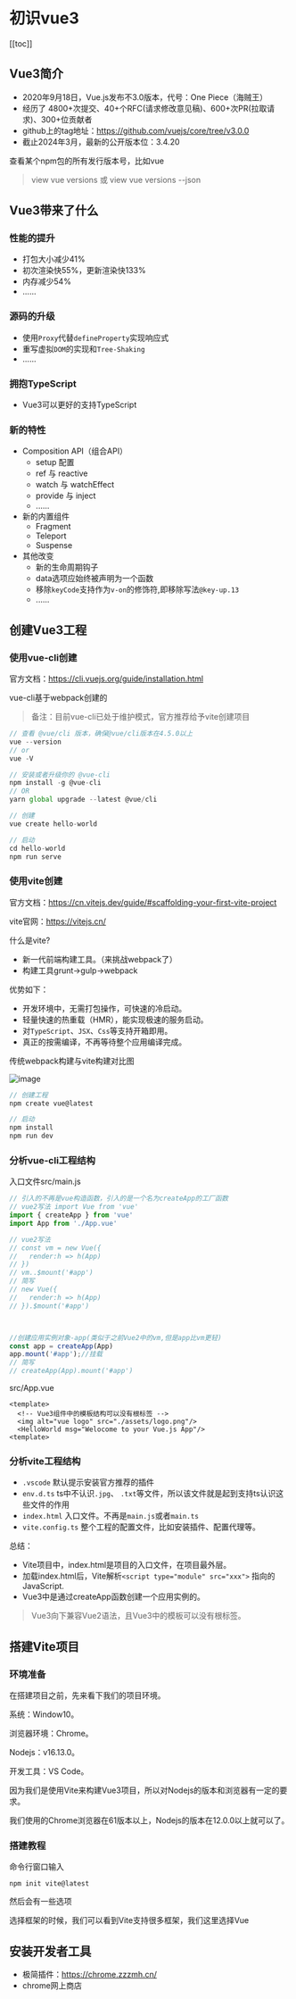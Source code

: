 
# 初识vue3

[[toc]]

## Vue3简介

- 2020年9月18日，Vue.js发布不3.0版本，代号：One Piece（海贼王）
- 经历了 4800+次提交、40+个RFC(请求修改意见稿)、600+次PR(拉取请求)、300+位贡献者
- github上的tag地址：https://github.com/vuejs/core/tree/v3.0.0
- 截止2024年3月，最新的公开版本位：3.4.20

查看某个npm包的所有发行版本号，比如vue
> view vue versions  或 view vue versions --json

## Vue3带来了什么

### 性能的提升
- 打包大小减少41%
- 初次渲染快55%，更新渲染快133%
- 内存减少54%
- ......


### 源码的升级
- 使用`Proxy`代替`defineProperty`实现响应式
- 重写虚拟`DOM`的实现和`Tree-Shaking`
- ......


### 拥抱TypeScript
- Vue3可以更好的支持TypeScript



### 新的特性
- Composition API（组合API）
    - setup 配置
    - ref 与 reactive
    - watch 与 watchEffect
    - provide 与 inject
    - ......
- 新的内置组件
    - Fragment
    - Teleport
    - Suspense
- 其他改变
    - 新的生命周期钩子
    - data选项应始终被声明为一个函数
    - 移除`keyCode`支持作为`v-on`的修饰符,即移除写法`@key-up.13`
    - ......


## 创建Vue3工程

### 使用vue-cli创建

官方文档：https://cli.vuejs.org/guide/installation.html

vue-cli基于webpack创建的

> 备注：目前vue-cli已处于维护模式，官方推荐给予vite创建项目

```js
// 查看 @vue/cli 版本，确保@vue/cli版本在4.5.0以上
vue --version
// or
vue -V

// 安装或者升级你的 @vue-cli
npm install -g @vue-cli
// OR
yarn global upgrade --latest @vue/cli

// 创建
vue create hello-world

// 启动
cd hello-world
npm run serve
```

### 使用vite创建
官方文档：https://cn.vitejs.dev/guide/#scaffolding-your-first-vite-project

vite官网：https://vitejs.cn/

什么是vite?
- 新一代前端构建工具。（来挑战webpack了）
- 构建工具grunt->gulp->webpack

优势如下：
- 开发环境中，无需打包操作，可快速的冷启动。
- 轻量快速的热重载（HMR），能实现极速的服务启动。
- 对`TypeScript`、`JSX`、`Css`等支持开箱即用。
- 真正的按需编译，不再等待整个应用编译完成。
  
传统webpack构建与vite构建对比图


![image](/imgs/vue3/vite1.png)

```js
// 创建工程
npm create vue@latest

// 启动
npm install
npm run dev
```


### 分析vue-cli工程结构

入口文件src/main.js
```js
// 引入的不再是vue构造函数，引入的是一个名为createApp的工厂函数
// vue2写法 import Vue from 'vue'
import { createApp } from 'vue'
import App from './App.vue'

// vue2写法
// const vm = new Vue({
//   render:h => h(App)
// })
// vm..$mount('#app')
// 简写
// new Vue({
//   render:h => h(App)
// }).$mount('#app')



//创建应用实例对象-app(类似于之前Vue2中的vm,但是app比vm更轻)
const app = createApp(App)
app.mount('#app');//挂载
// 简写
// createApp(App).mount('#app')
```


src/App.vue
```
<template>
  <!-- Vue3组件中的模板结构可以没有根标签 -->
  <img alt="vue logo" src="./assets/logo.png"/>
  <HelloWorld msg="Welocome to your Vue.js App"/>
<template>
```


### 分析vite工程结构

- `.vscode` 默认提示安装官方推荐的插件
- `env.d.ts`  ts中不认识`.jpg`、 `.txt`等文件，所以该文件就是起到支持ts认识这些文件的作用
- `index.html` 入口文件。不再是`main.js`或者`main.ts`
- `vite.config.ts` 整个工程的配置文件，比如安装插件、配置代理等。


总结：
- Vite项目中，index.html是项目的入口文件，在项目最外层。
- 加载index.html后，Vite解析`<script type="module" src="xxx">` 指向的JavaScript.
- Vue3中是通过createApp函数创建一个应用实例的。

> Vue3向下兼容Vue2语法，且Vue3中的模板可以没有根标签。



## 搭建Vite项目

### 环境准备
在搭建项目之前，先来看下我们的项目环境。

系统：Window10。

浏览器环境：Chrome。

Nodejs：v16.13.0。

开发工具：VS Code。

因为我们是使用Vite来构建Vue3项目，所以对Nodejs的版本和浏览器有一定的要求。


我们使用的Chrome浏览器在61版本以上，Nodejs的版本在12.0.0以上就可以了。

### 搭建教程

命令行窗口输入
```
npm init vite@latest
```

然后会有一些选项

选择框架的时候，我们可以看到Vite支持很多框架，我们这里选择Vue


## 安装开发者工具

- 极简插件：https://chrome.zzzmh.cn/
- chrome网上商店